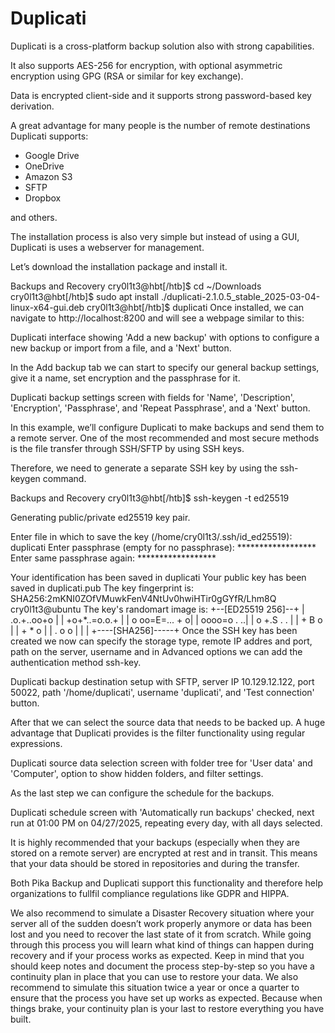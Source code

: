 # Duplicati
Duplicati is a cross-platform backup solution also with strong capabilities. 

It also supports AES-256 for encryption, with optional asymmetric encryption using GPG (RSA or similar for key exchange). 

Data is encrypted client-side and it supports strong password-based key derivation. 

A great advantage for many people is the number of remote destinations Duplicati supports:
- Google Drive
- OneDrive
- Amazon S3
- SFTP
- Dropbox

and others.

The installation process is also very simple but instead of using a GUI, Duplicati is uses a webserver for management. 

Let’s download the installation package and install it.

  Backups and Recovery
cry0l1t3@hbt[/htb]$ cd ~/Downloads
cry0l1t3@hbt[/htb]$ sudo apt install ./duplicati-2.1.0.5_stable_2025-03-04-linux-x64-gui.deb
cry0l1t3@hbt[/htb]$ duplicati
Once installed, we can navigate to http://localhost:8200 and will see a webpage similar to this:

Duplicati interface showing 'Add a new backup' with options to configure a new backup or import from a file, and a 'Next' button.

In the Add backup tab we can start to specify our general backup settings, give it a name, set encryption and the passphrase for it.

Duplicati backup settings screen with fields for 'Name', 'Description', 'Encryption', 'Passphrase', and 'Repeat Passphrase', and a 'Next' button.

In this example, we’ll configure Duplicati to make backups and send them to a remote server. One of the most recommended and most secure methods is the file transfer through SSH/SFTP by using SSH keys. 

Therefore, we need to generate a separate SSH key by using the ssh-keygen command.

  Backups and Recovery
cry0l1t3@hbt[/htb]$ ssh-keygen -t ed25519

Generating public/private ed25519 key pair.

Enter file in which to save the key (/home/cry0l1t3/.ssh/id_ed25519): duplicati
Enter passphrase (empty for no passphrase): ******************
Enter same passphrase again: ******************

Your identification has been saved in duplicati
Your public key has been saved in duplicati.pub
The key fingerprint is:
SHA256:2mKNI0ZOfVMuwkFenV4NtUv0hwiHTir0gGYfR/Lhm8Q cry0l1t3@ubuntu
The key's randomart image is:
+--[ED25519 256]--+
|     .o.+..oo+o  |
|    +o+*..=o.o.+ |
|   o oo=E=... + o|
|     oooo=o  . ..|
|    o +.S .   .  |
|   +   B o       |
|    + * o        |
|   . o o         |
|                 |
+----[SHA256]-----+
Once the SSH key has been created we now can specify the storage type, remote IP addres and port, path on the server, username and in Advanced options we can add the authentication method ssh-key.

Duplicati backup destination setup with SFTP, server IP 10.129.12.122, port 50022, path '/home/duplicati', username 'duplicati', and 'Test connection' button.

After that we can select the source data that needs to be backed up. A huge advantage that Duplicati provides is the filter functionality using regular expressions.

Duplicati source data selection screen with folder tree for 'User data' and 'Computer', option to show hidden folders, and filter settings.

As the last step we can configure the schedule for the backups.

Duplicati schedule screen with 'Automatically run backups' checked, next run at 01:00 PM on 04/27/2025, repeating every day, with all days selected.

It is highly recommended that your backups (especially when they are stored on a remote server) are encrypted at rest and in transit. 
This means that your data should be stored in repositories and during the transfer. 

Both Pika Backup and Duplicati support this functionality and therefore help organizations to fullfil compliance regulations like GDPR and HIPPA.

We also recommend to simulate a Disaster Recovery situation where your server all of the sudden doesn’t work properly anymore or data has been lost and you need to recover the last state of it from scratch. 
While going through this process you will learn what kind of things can happen during recovery and if your process works as expected. 
Keep in mind that you should keep notes and document the process step-by-step so you have a continuity plan in place that you can use to restore your data. 
We also recommend to simulate this situation twice a year or once a quarter to ensure that the process you have set up works as expected. 
Because when things brake, your continuity plan is your last to restore everything you have built.

